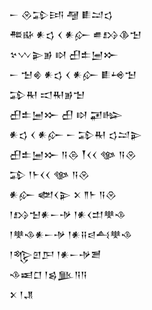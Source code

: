 <div class='block'>
<div class='line'>𒀸 𒊮𒁉𒅀 𒆷 𒀾𒁺𒌓</div>
<div class='line'>𒍣𒄫 𒀭𒌓 𒌋 𒀭𒅎 𒌑𒋳𒆠𒈠</div>
<div class='line'>𒆳𒉼𒉌𒂊 𒊭 𒌷𒉺𒅁𒁍</div>
<div class='line'>𒀸 𒈠𒄯 𒀭𒌓 𒌋 𒀭𒅎 𒀾𒆲𒈠</div>
<div class='line'>𒁉𒊑 𒀊𒊑𒂊𒈠</div>
<div class='line'>𒌷𒉺𒅁𒁍 𒌷 𒊭 𒂼𒈗</div>
<div class='line'>𒀭𒌓 𒌋 𒀭𒅎 𒀸 𒁉𒊑 𒌓𒁺𒉌</div>
<div class='line'>𒌷𒉺𒅁𒁍 𒀀𒁲 𒐕𒌋𒌋 𒀲 𒀀𒊮</div>
<div class='line'>𒁉 𒁹𒈨𒌋𒌋 𒀲 𒀀𒊮</div>
<div class='line'>𒀭𒅎 𒅥𒌋𒉌 𒉽 𒈫𒈨 𒀀𒊮</div>
<div class='line'>𒁹𒋳𒈠𒀭𒀸𒋩 𒁹𒀭𒌋𒄥𒋧𒈾</div>
<div class='line'>𒁹𒋧𒈾𒀭𒀸𒋩 𒁹𒀭𒍝𒁀𒋀𒋧𒈾</div>
<div class='line'>𒁹𒈜𒇻𒂅 𒁹𒀭𒀸𒋩𒍪</div>
<div class='line'>𒈾𒀜𒆸 𒁹𒌗𒆥𒀀𒀀</div>
<div class='line'>𒉽 𒁹𒂗</div>
</div>